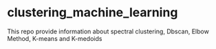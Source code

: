 # clustering_machine_learning
This repo provide information about spectral clustering, Dbscan, Elbow Method, K-means and K-medoids
